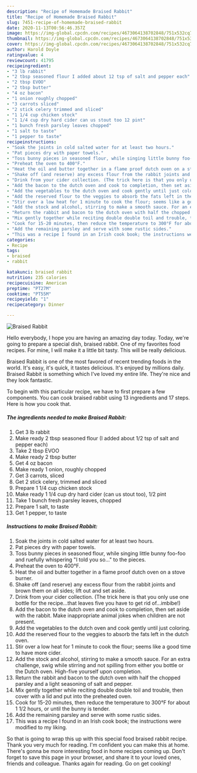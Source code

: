 ```yaml
---
description: "Recipe of Homemade Braised Rabbit"
title: "Recipe of Homemade Braised Rabbit"
slug: 7451-recipe-of-homemade-braised-rabbit
date: 2020-11-13T00:56:46.357Z
image: https://img-global.cpcdn.com/recipes/4673064138702848/751x532cq70/braised-rabbit-recipe-main-photo.jpg
thumbnail: https://img-global.cpcdn.com/recipes/4673064138702848/751x532cq70/braised-rabbit-recipe-main-photo.jpg
cover: https://img-global.cpcdn.com/recipes/4673064138702848/751x532cq70/braised-rabbit-recipe-main-photo.jpg
author: Harold Doyle
ratingvalue: 4
reviewcount: 41795
recipeingredient:
- "3 lb rabbit"
- "2 tbsp seasoned flour I added about 12 tsp of salt and pepper each"
- "2 tbsp EVOO"
- "2 tbsp butter"
- "4 oz bacon"
- "1 onion roughly chopped"
- "3 carrots sliced"
- "2 stick celery trimmed and sliced"
- "1 1/4 cup chicken stock"
- "1 1/4 cup dry hard cider can us stout too 12 pint"
- "1 bunch fresh parsley leaves chopped"
- "1 salt to taste"
- "1 pepper to taste"
recipeinstructions:
- "Soak the joints in cold salted water for at least two hours."
- "Pat pieces dry with paper towels."
- "Toss bunny pieces in seasoned flour, while singing little bunny foo-foo and ruefully whispering &#34;I told you so...&#34; to the pieces."
- "Preheat the oven to 400°F."
- "Heat the oil and butter together in a flame proof dutch oven on a stove burner."
- "Shake off (and reserve) any excess flour from the rabbit joints and brown them on all sides; lift out and set aside."
- "Drink from your cider collection. (The trick here is that you only use one bottle for the recipe...that leaves five you have to get rid of...imbibe!)"
- "Add the bacon to the dutch oven and cook to completion, then set aside with the rabbit.  Make inappropriate animal jokes when children are not present."
- "Add the vegetables to the dutch oven and cook gently until just coloring."
- "Add the reserved flour to the veggies to absorb the fats left in the dutch oven."
- "Stir over a low heat for 1 minute to cook the flour; seems like a good time to have more cider."
- "Add the stock and alcohol, stirring to make a smooth sauce. For an extra challenge, swig while stirring and not spilling from either you bottle or the Dutch oven. High-five yourself upon completion."
- "Return the rabbit and bacon to the dutch oven with half the chopped parsley and a light seasoning of salt and pepper."
- "Mix gently together while reciting double double toil and trouble, then cover with a lid and put into the preheated oven."
- "Cook for 15-20 minutes, then reduce the temperature to 300°F for about 1 1/2 hours, or until the bunny is tender."
- "Add the remaining parsley and serve with some rustic sides."
- "This was a recipe I found in an Irish cook book; the instructions were modified to my liking."
categories:
- Recipe
tags:
- braised
- rabbit

katakunci: braised rabbit 
nutrition: 235 calories
recipecuisine: American
preptime: "PT27M"
cooktime: "PT55M"
recipeyield: "1"
recipecategory: Dinner

---
```



![Braised Rabbit](https://img-global.cpcdn.com/recipes/4673064138702848/751x532cq70/braised-rabbit-recipe-main-photo.jpg)

Hello everybody, I hope you are having an amazing day today. Today, we're going to prepare a special dish, braised rabbit. One of my favorites food recipes. For mine, I will make it a little bit tasty. This will be really delicious.



Braised Rabbit is one of the most favored of recent trending foods in the world. It's easy, it's quick, it tastes delicious. It's enjoyed by millions daily. Braised Rabbit is something which I've loved my entire life. They're nice and they look fantastic.


To begin with this particular recipe, we have to first prepare a few components. You can cook braised rabbit using 13 ingredients and 17 steps. Here is how you cook that.

<!--inarticleads1-->

##### The ingredients needed to make Braised Rabbit:

1. Get 3 lb rabbit
1. Make ready 2 tbsp seasoned flour (I added about 1/2 tsp of salt and pepper each)
1. Take 2 tbsp EVOO
1. Make ready 2 tbsp butter
1. Get 4 oz bacon
1. Make ready 1 onion, roughly chopped
1. Get 3 carrots, sliced
1. Get 2 stick celery, trimmed and sliced
1. Prepare 1 1/4 cup chicken stock
1. Make ready 1 1/4 cup dry hard cider (can us stout too), 1/2 pint
1. Take 1 bunch fresh parsley leaves, chopped
1. Prepare 1 salt, to taste
1. Get 1 pepper, to taste




<!--inarticleads2-->

##### Instructions to make Braised Rabbit:

1. Soak the joints in cold salted water for at least two hours.
1. Pat pieces dry with paper towels.
1. Toss bunny pieces in seasoned flour, while singing little bunny foo-foo and ruefully whispering &#34;I told you so...&#34; to the pieces.
1. Preheat the oven to 400°F.
1. Heat the oil and butter together in a flame proof dutch oven on a stove burner.
1. Shake off (and reserve) any excess flour from the rabbit joints and brown them on all sides; lift out and set aside.
1. Drink from your cider collection. (The trick here is that you only use one bottle for the recipe...that leaves five you have to get rid of...imbibe!)
1. Add the bacon to the dutch oven and cook to completion, then set aside with the rabbit.  Make inappropriate animal jokes when children are not present.
1. Add the vegetables to the dutch oven and cook gently until just coloring.
1. Add the reserved flour to the veggies to absorb the fats left in the dutch oven.
1. Stir over a low heat for 1 minute to cook the flour; seems like a good time to have more cider.
1. Add the stock and alcohol, stirring to make a smooth sauce. For an extra challenge, swig while stirring and not spilling from either you bottle or the Dutch oven. High-five yourself upon completion.
1. Return the rabbit and bacon to the dutch oven with half the chopped parsley and a light seasoning of salt and pepper.
1. Mix gently together while reciting double double toil and trouble, then cover with a lid and put into the preheated oven.
1. Cook for 15-20 minutes, then reduce the temperature to 300°F for about 1 1/2 hours, or until the bunny is tender.
1. Add the remaining parsley and serve with some rustic sides.
1. This was a recipe I found in an Irish cook book; the instructions were modified to my liking.




So that is going to wrap this up with this special food braised rabbit recipe. Thank you very much for reading. I'm confident you can make this at home. There's gonna be more interesting food in home recipes coming up. Don't forget to save this page in your browser, and share it to your loved ones, friends and colleague. Thanks again for reading. Go on get cooking!
